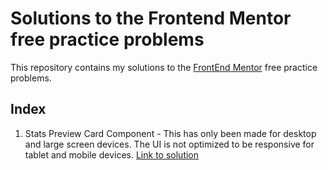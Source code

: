 # Solutions to the Frontend Mentor free practice problems
This repository contains my solutions to the [FrontEnd Mentor](https://www.frontendmentor.io/challenges?sort=difficulty|asc) free practice problems. 

## Index
1. Stats Preview Card Component - This has only been made for desktop and large screen devices. The UI is not optimized to be responsive for tablet and mobile devices. [Link to solution](https://github.com/myidispg/frontend_mentor_practice/tree/main/stats-preview-card-component-bootstrap)
